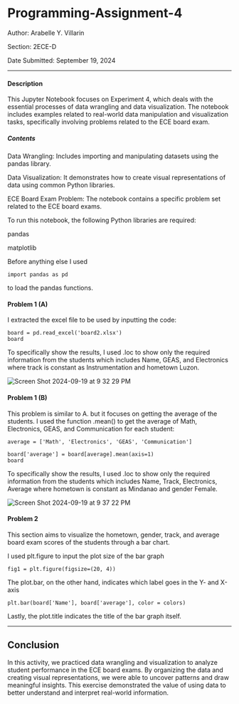 # Programming-Assignment-4

Author: Arabelle Y. Villarin

Section: 2ECE-D

Date Submitted: September 19, 2024

------------------------------------------------------------------------------------------------------------------------------

#### Description

This Jupyter Notebook focuses on Experiment 4, which deals with the essential processes of data wrangling and data visualization. The notebook includes examples related to real-world data manipulation and visualization tasks, specifically involving problems related to the ECE board exam.

##### Contents

Data Wrangling: Includes importing and manipulating datasets using the pandas library.

Data Visualization: It demonstrates how to create visual representations of data using common Python libraries.

ECE Board Exam Problem: The notebook contains a specific problem set related to the ECE board exams.

To run this notebook, the following Python libraries are required:

pandas

matplotlib

Before anything else I used
````
import pandas as pd
````
to load the pandas functions.

#### Problem 1 (A)

I extracted the excel file to be used by inputting the code:
````
board = pd.read_excel('board2.xlsx')
board
````
To specifically show the results, I used .loc to show only the required information from the students which includes Name, GEAS, and Electronics where track is constant as Instrumentation and hometown Luzon.

![Screen Shot 2024-09-19 at 9 32 29 PM](https://github.com/user-attachments/assets/0650176e-ecc3-4b19-88dc-7296f82cd380)

#### Problem 1 (B)
This problem is similar to A. but it focuses on getting the average of the students. I used the function .mean() to get the average of Math, Electronics, GEAS, and Communication for each student:
````
average = ['Math', 'Electronics', 'GEAS', 'Communication']

board['average'] = board[average].mean(axis=1)
board
````

To specifically show the results, I used .loc to show only the required information from the students which includes Name, Track, Electronics, Average where hometown is constant as Mindanao and gender Female.

![Screen Shot 2024-09-19 at 9 37 22 PM](https://github.com/user-attachments/assets/72e1197c-be56-4171-975d-5d905c99a030)

#### Problem 2

This section aims to visualize the hometown, gender, track, and average board exam scores of the students through a bar chart.

I used plt.figure to input the plot size of the bar graph

````
fig1 = plt.figure(figsize=(20, 4))
````

The plot.bar, on the other hand, indicates which label goes in the Y- and X-axis
````
plt.bar(board['Name'], board['average'], color = colors)
````

Lastly, the plot.title indicates the title of the bar graph itself.

-------------------------------------------------------------------------------------------------------------------------------

## Conclusion

In this activity, we practiced data wrangling and visualization to analyze student performance in the ECE board exams. By organizing the data and creating visual representations, we were able to uncover patterns and draw meaningful insights. This exercise demonstrated the value of using data to better understand and interpret real-world information.
















